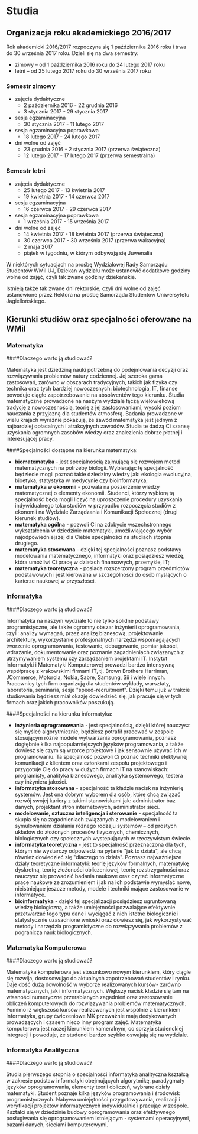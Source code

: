 # Studia

## Organizacja roku akademickiego 2016/2017

Rok akademicki 2016/2017 rozpoczyna się 1 października 2016 roku i trwa do 30 września 2017 roku. Dzieli się na dwa semestry: 
+ zimowy – od 1 października 2016 roku do 24 lutego 2017 roku 
+ letni – od 25 lutego 2017 roku do 30 września 2017 roku

### Semestr zimowy

+ zajęcia dydaktyczne
    + 2 października 2016 - 22 grudnia 2016
    + 3 stycznia 2017 - 29 stycznia 2017
+ sesja egzaminacyjna
    + 30 stycznia 2017 - 11 lutego 2017
+ sesja egzaminacyjna poprawkowa
    + 18 lutego 2017 - 24 lutego 2017
+ dni wolne od zajęć
    + 23 grudnia 2016 - 2 stycznia 2017 (przerwa świąteczna)
    + 12 lutego 2017 - 17 lutego 2017 (przerwa semestralna)

### Semestr letni

+ zajęcia dydaktyczne
    + 25 lutego 2017 - 13 kwietnia 2017
    + 19 kwietnia 2017 - 14 czerwca 2017
+ sesja egzaminacyjna
    + 16 czerwca 2017 - 29 czerwca 2017
+ sesja egzaminacyjna poprawkowa
    + 1 września 2017 - 15 września 2017
+ dni wolne od zajęć
    + 14 kwietnia 2017 - 18 kwietnia 2017 (przerwa świąteczna)
    + 30 czerwca 2017 - 30 września 2017 (przerwa wakacyjna)
    + 2 maja 2017
    + piątek w tygodniu, w którym odbywają się Juwenalia

W niektórych sytuacjach na prośbę Wydziałowej Rady Samorządu Studentów WMiI UJ, Dziekan wydziału może ustanowić dodatkowe godziny wolne od zajęć, czyli tak zwane godziny dziekańskie.

Istnieją także tak zwane dni rektorskie, czyli dni wolne od zajęć ustanowione przez Rektora na prośbę Samorządu Studentów Uniwersytetu Jagiellońskiego.

## Kierunki studiów oraz specjalności oferowane na WMiI

### Matematyka

####Dlaczego warto ją studiować?

Matematyka jest dziedziną nauki potrzebną do podejmowania decyzji oraz rozwiązywania problemów natury codziennej. Jej szeroka gama zastosowań, zarówno w obszarach tradycyjnych, takich jak fizyka czy technika oraz tych bardziej nowoczesnych: biotechnologia, IT, finanse powoduje ciągłe zapotrzebowanie na absolwentów tego kierunku. Studia matematyczne prowadzone na naszym wydziale łączą wielowiekową tradycję z nowoczesnością, teorię z jej zastosowaniami, wysoki poziom nauczania z przyjazną dla studentów atmosferą. Badania prowadzone w wielu krajach wyraźnie pokazują, że zawód matematyka jest jednym z najbardziej opłacalnych i atrakcyjnych zawodów. Studia te dadzą Ci szansę uzyskania ogromnych zasobów wiedzy oraz znalezienia dobrze płatnej i interesującej pracy.

####Specjalności dostępne na kierunku matematyka:

+ **biomatematyka** - jest specjalnością zajmującą się rozwojem metod matematycznych na potrzeby biologii. Wybierając tę specjalność będziecie mogli poznać takie dziedziny wiedzy jak: ekologia ewolucyjna, bioetyka, statystyka w medycynie czy bioinformatyka; 
+ **matematyka w ekonomii** - pozwala na poszerzenie wiedzy matematycznej o elementy ekonomii. Studenci, którzy wybiorą tą specjalność będą mogli liczyć na uproszczenie procedury uzyskania indywidualnego toku studiów w przypadku rozpoczęcia studiów z ekonomii na Wydziale Zarządzania i Komunikacji Społecznej (drugi kierunek studiów).
+ **matematyka ogólna** - pozwoli Ci na zdobycie wszechstronnego wykształcenia w dziedzinie matematyki, umożliwiającego wybór najodpowiedniejszej dla Ciebie specjalności na studiach stopnia drugiego.
+ **matematyka stosowana** - dzięki tej specjalności poznasz podstawy modelowania matematycznego, informatyki oraz posiądziesz wiedzę, która umożliwi Ci pracę w działach finansowych, przemyśle, IT; 
+ **matematyka teoretyczna** - posiada rozszerzony program przedmiotów podstawowych i jest kierowana w szczególności do osób myślących o karierze naukowej w przyszłości.

### Informatyka

####Dlaczego warto ją studiować?

Informatyka na naszym wydziale to nie tylko solidne podstawy programistyczne, ale także ogromny obszar inżynierii oprogramowania, czyli: analizy wymagań, przez analizę biznesową, projektowanie architektury, wykorzystanie profesjonalnych narzędzi wspomagających tworzenie oprogramowania, testowanie, debugowanie, pomiar jakości, wdrażanie, dokumentowanie oraz poznanie zagadnieniach związanych z utrzymywaniem systemu czy zarządzaniem projektami IT. Instytut Informatyki i Matematyki Komputerowej prowadzi bardzo intensywną współpracę z krakowskimi firmami IT, tj. Brown Brothers Harriman, JCommerce, Motorola, Nokia, Sabre, Samsung, Sii i wiele innych. Pracownicy tych firm organizują dla studentów wykłady, warsztaty, laboratoria, seminaria, sesje "speed-recruitment". Dzięki temu już w trakcie studiowania będziesz miał okazję dowiedzieć się, jak pracuje się w tych firmach oraz jakich pracowników poszukują.

####Specjalności na kierunku informatyka:

+ **inżynieria oprogramowania** - jest specjalnością, dzięki której nauczysz się myśleć algorytmicznie, będziesz potrafił pracować w zespole stosującym różne modele wytwarzania oprogramowania, poznasz dogłębnie kilka najpopularniejszych języków programowania, a także dowiesz się czym są wzorce projektowe i jak sensownie używać ich w programowaniu. Ta specjalność pozwoli Ci poznać techniki efektywnej komunikacji z klientem oraz członkami zespołu projektowego i przygotuje Cię do pracy w dużych firmach IT na stanowiskach: programisty, analityka biznesowego, analityka systemowego, testera czy inżyniera jakości.
+ **informatyka stosowana** - specjalność ta kładzie nacisk na inżynierię systemów. Jest ona dobrym wyborem dla osób, które chcą związać rozwój swojej kariery z takimi stanowiskami jak: administrator baz danych, projektant stron internetowych, administrator sieci.
+ **modelowanie, sztuczna inteligencja i sterowanie** - specjalność ta skupia się na zagadnieniach związanych z modelowaniem i symulowaniem działania różnego rodzaju systemów – od prostych układów do złożonych procesów fizycznych, chemicznych, biologicznych czy społecznych występujących w rzeczywistym świecie.
+ **informatyka teoretyczna** - jest to specjalność przeznaczona dla tych, którym nie wystarczy odpowiedź na pytanie "jak to działa", ale chcą również dowiedzieć się "dlaczego to działa". Poznasz najważniejsze działy teoretyczne informatyki: teorię języków formalnych, matematykę dyskretną, teorię złożoności obliczeniowej, teorię rozstrzygalności oraz nauczysz się prowadzić badania naukowe oraz czytać informatyczne prace naukowe ze zrozumieniem i jak na ich podstawie wymyślać nowe, nieistniejące jeszcze metody, modele i techniki mające zastosowanie w informatyce.
+ **bioinformatyka** - dzięki tej specjalizacji posiądziesz ugruntowaną wiedzę biologiczną, a także umiejętności pozwalające efektywnie przetwarzać tego typu dane i wyciągać z nich istotne biologicznie i statystycznie uzasadnione wnioski oraz dowiesz się, jak wykorzystywać metody i narzędzia programistyczne do rozwiązywania problemów z pogranicza nauk biologicznych.

### Matematyka Komputerowa

####Dlaczego warto ją studiować?

Matematyka komputerowa jest stosunkowo nowym kierunkiem, który ciągle się rozwija, dostosowując do aktualnych zapotrzebowań studentów i rynku. Daje dość dużą dowolność w wyborze realizowanych kursów- zarówno matematycznych, jak i informatycznych. Większy nacisk kładzie się tam na własności numeryczne przerabianych zagadnień oraz zastosowanie obliczeń komputerowych do rozwiązywania problemów matematycznych. Pomimo iż większość kursów realizowanych jest wspólnie z kierunkiem Informatyka, grupy ćwiczeniowe MK przeważnie mają dedykowanych prowadzących i czasem nieco inny program zajęć. Matematyka komputerowa jest raczej kierunkiem kameralnym, co sprzyja studenckiej integracji i powoduje, że studenci bardzo szybko oswajają się na wydziale.

### Informatyka Analityczna

####Dlaczego warto ją studiować?

Studia pierwszego stopnia o specjalności informatyka analityczna kształcą w zakresie podstaw informatyki obejmujących algorytmikę, paradygmaty języków oprogramowania, elementy teorii obliczeń, wybrane działy matematyki. Student poznaje kilka języków programowania i środowisk programistycznych. Nabywa umiejętności przygotowywania, realizacji i weryfikacji projektów informatycznych indywidualnie i pracując w zespole. Kształci się w dziedzinie budowy oprogramowania oraz efektywnego posługiwania się oprogramowaniem istniejącym - systemami operacyjnymi, bazami danych, sieciami komputerowymi.
